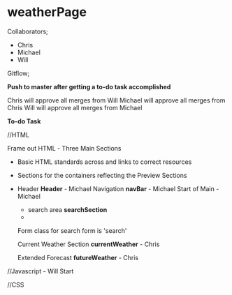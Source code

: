 # weatherPage
Collaborators;
- Chris
- Michael
- Will

Gitflow;

**Push to master after getting a to-do task accomplished**

Chris will approve all merges from Will
Michael will approve all merges from Chris
Will will approve all merges from Michael

**To-do Task**

//HTML

Frame out HTML - Three Main Sections
- Basic HTML standards across and links to correct resources
- Sections for the containers reflecting the Preview Sections
-
  Header **Header** - Michael
  Navigation **navBar** - Michael
  Start of Main - Michael
    - search area **searchSection**
    -

  Form class for search form is 'search'

  Current Weather Section **currentWeather** - Chris

  Extended Forecast **futureWeather** - Chris




//Javascript - Will Start

//CSS
